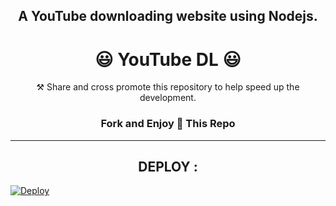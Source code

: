 <h2 align="center">A YouTube downloading website using Nodejs.</h2>

<h1 align="center">😃 YouTube DL 😃</h1>

<p align="center"> ⚒ Share and cross promote this repository to help speed up the development.</p>

<h3 align="center">Fork and Enjoy 💫 This Repo</h3>

---

<h2 align="center"> DEPLOY : </h2>

[![Deploy](https://www.herokucdn.com/deploy/button.svg)](https://heroku.com/deploy/)
